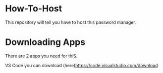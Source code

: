 # How-To-Host
This repository will tell you have to host this password manager.

# Downloading Apps

There are 2 apps you need for thiS.

VS Code you can download (here)<https://code.visualstudio.com/download> 
